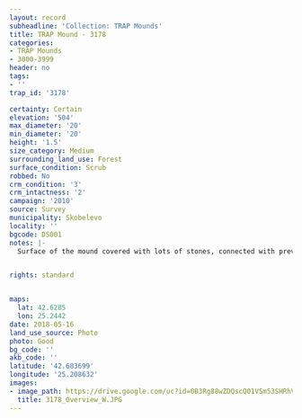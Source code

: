 ```yaml
---
layout: record
subheadline: 'Collection: TRAP Mounds'
title: TRAP Mound - 3178
categories:
- TRAP Mounds
- 3000-3999
header: no
tags:
- ''
trap_id: '3178'

certainty: Certain
elevation: '504'
max_diameter: '20'
min_diameter: '20'
height: '1.5'
size_category: Medium
surrounding_land_use: Forest
surface_condition: Scrub
robbed: No
crm_condition: '3'
crm_intactness: '2'
campaign: '2010'
source: Survey
municipality: Skobelevo
locality: ''
bgcode: DS001
notes: |-
  Surface of the mound covered with lots of stones, connected with previous object, part of military structure?.


rights: standard


maps:
  lat: 42.6285
  lon: 25.2442
date: 2018-05-16
land_use_source: Photo
photo: Good
bg_code: ''
akb_code: ''
latitude: '42.683699'
longitude: '25.208632'
images:
- image_path: https://drive.google.com/uc?id=0B3Rg88wZDQscQ01VSm53SHRhVzA
  title: 3178_Overview_W.JPG
---
```

